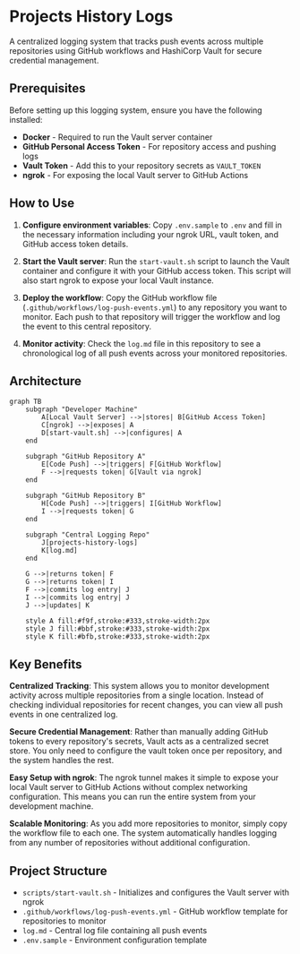 # Projects History Logs

A centralized logging system that tracks push events across multiple repositories using GitHub workflows and HashiCorp Vault for secure credential management.

## Prerequisites

Before setting up this logging system, ensure you have the following installed:

- **Docker** - Required to run the Vault server container
- **GitHub Personal Access Token** - For repository access and pushing logs 
- **Vault Token** - Add this to your repository secrets as `VAULT_TOKEN`
- **ngrok** - For exposing the local Vault server to GitHub Actions

## How to Use

1. **Configure environment variables**: Copy `.env.sample` to `.env` and fill in the necessary information including your ngrok URL, vault token, and GitHub access token details.

2. **Start the Vault server**: Run the `start-vault.sh` script to launch the Vault container and configure it with your GitHub access token. This script will also start ngrok to expose your local Vault instance.

3. **Deploy the workflow**: Copy the GitHub workflow file (`.github/workflows/log-push-events.yml`) to any repository you want to monitor. Each push to that repository will trigger the workflow and log the event to this central repository.

4. **Monitor activity**: Check the `log.md` file in this repository to see a chronological log of all push events across your monitored repositories.

## Architecture

```mermaid
graph TB
    subgraph "Developer Machine"
        A[Local Vault Server] -->|stores| B[GitHub Access Token]
        C[ngrok] -->|exposes| A
        D[start-vault.sh] -->|configures| A
    end
    
    subgraph "GitHub Repository A"
        E[Code Push] -->|triggers| F[GitHub Workflow]
        F -->|requests token| G[Vault via ngrok]
    end
    
    subgraph "GitHub Repository B"
        H[Code Push] -->|triggers| I[GitHub Workflow]
        I -->|requests token| G
    end
    
    subgraph "Central Logging Repo"
        J[projects-history-logs]
        K[log.md]
    end
    
    G -->|returns token| F
    G -->|returns token| I
    F -->|commits log entry| J
    I -->|commits log entry| J
    J -->|updates| K
    
    style A fill:#f9f,stroke:#333,stroke-width:2px
    style J fill:#bbf,stroke:#333,stroke-width:2px
    style K fill:#bfb,stroke:#333,stroke-width:2px
```

## Key Benefits

**Centralized Tracking**: This system allows you to monitor development activity across multiple repositories from a single location. Instead of checking individual repositories for recent changes, you can view all push events in one centralized log.

**Secure Credential Management**: Rather than manually adding GitHub tokens to every repository's secrets, Vault acts as a centralized secret store. You only need to configure the vault token once per repository, and the system handles the rest.

**Easy Setup with ngrok**: The ngrok tunnel makes it simple to expose your local Vault server to GitHub Actions without complex networking configuration. This means you can run the entire system from your development machine.

**Scalable Monitoring**: As you add more repositories to monitor, simply copy the workflow file to each one. The system automatically handles logging from any number of repositories without additional configuration.

## Project Structure

- `scripts/start-vault.sh` - Initializes and configures the Vault server with ngrok
- `.github/workflows/log-push-events.yml` - GitHub workflow template for repositories to monitor
- `log.md` - Central log file containing all push events
- `.env.sample` - Environment configuration template